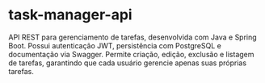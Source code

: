 # task-manager-api
API REST para gerenciamento de tarefas, desenvolvida com Java e Spring Boot. Possui autenticação JWT, persistência com PostgreSQL e documentação via Swagger. Permite criação, edição, exclusão e listagem de tarefas, garantindo que cada usuário gerencie apenas suas próprias tarefas. 
